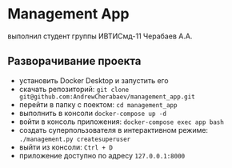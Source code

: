# Management App
выполнил студент группы ИВТИСмд-11 Черабаев А.А.

## Разворачивание проекта

- установить Docker Desktop и запустить его
- скачать репозиторий: `git clone git@github.com:AndrewCherabaev/management_app.git`
- перейти в папку с поектом: `cd management_app`
- выполнить в консоли `docker-compose up -d`
- войти в консоль приложения: `docker-compose exec app bash`
- создать суперпользователя в интерактивном режиме: `./management.py createsuperuser`
- выйти из консоли: `Ctrl + D`
- приложение доступно по адресу `127.0.0.1:8000`